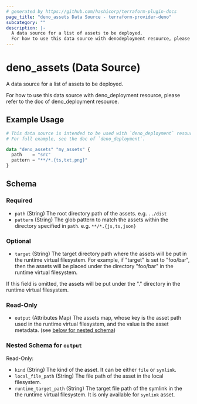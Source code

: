 ```yaml
---
# generated by https://github.com/hashicorp/terraform-plugin-docs
page_title: "deno_assets Data Source - terraform-provider-deno"
subcategory: ""
description: |-
  A data source for a list of assets to be deployed.
  For how to use this data source with denodeployment resource, please refer to the doc of denodeployment resource.
---
```


# deno_assets (Data Source)

A data source for a list of assets to be deployed.

For how to use this data source with deno_deployment resource, please refer to the doc of deno_deployment resource.

## Example Usage

```terraform
# This data source is intended to be used with `deno_deployment` resource.
# For full example, see the doc of `deno_deployment`.

data "deno_assets" "my_assets" {
  path    = "src"
  pattern = "**/*.{ts,txt,png}"
}
```

<!-- schema generated by tfplugindocs -->
## Schema

### Required

- `path` (String) The root directory path of the assets. e.g. `../dist`
- `pattern` (String) The glob pattern to match the assets within the directory specified in `path`. e.g. `**/*.{js,ts,json}`

### Optional

- `target` (String) The target directory path where the assets will be put in the runtime virtual filesystem.
For example, if "target" is set to "foo/bar", then the assets will be placed under the directory "foo/bar" in the runtime virtual filesystem.

If this field is omitted, the assets will be put under the "." directory in the runtime virtual filesystem.

### Read-Only

- `output` (Attributes Map) The assets map, whose key is the asset path used in the runtime virtual filesystem, and the value is the asset metadata. (see [below for nested schema](#nestedatt--output))

<a id="nestedatt--output"></a>
### Nested Schema for `output`

Read-Only:

- `kind` (String) The kind of the asset. It can be either `file` or `symlink`.
- `local_file_path` (String) The file path of the asset in the local filesystem.
- `runtime_target_path` (String) The target file path of the symlink in the the runtime virtual filesystem. It is only available for `symlink` asset.
